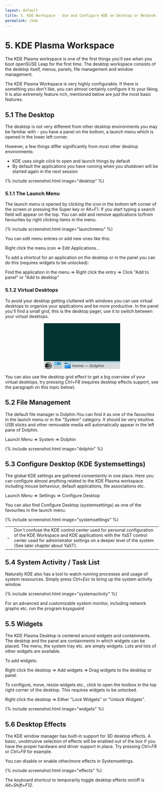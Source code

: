 ```yaml
---
layout: default
title: 5. KDE Workspace - Use and Configure KDE on Desktop or Netbook
permalink: /kde
---
```


# 5. KDE Plasma Workspace

The KDE Plasma workspace is one of the first things you'll see when you boot openSUSE Leap for the first time. The desktop workspace consists of the desktop itself, menus, panels, file management and window management.

The KDE Plasma Workspace is very highly configurable. If there is something you don't like, you can almost certainly configure it to your liking. It is also extremely feature rich, mentioned below are just the most basic features.

## 5.1 The Desktop

The desktop is not very different from other desktop environments you may be familiar with - you have a panel on the bottom, a launch menu which is opened in the lower left corner.

However, a few things differ significantly from most other desktop environments:

<ul>
<li>KDE uses <i>single click</i> to open and launch things by default</li>
<!--<li>The content of the <i>~/Desktop/</i> folder is not scattered all over the desktop itself, but is instead organized inside a widget called Folder View</li>-->
<li>By default the applications you have running when you shutdown will be started again in the next session</li>
</ul>

{% include screenshot.html image="desktop" %}

### 5.1.1 The Launch Menu

The launch menu is opened by clicking the icon in the bottom left corner of the screen or pressing the Super key or Alt+F1. If you start typing a search field will appear on the top. You can add and remove applications to/from favourites by right clicking items in the menu.

{% include screenshot.html image="launchmenu" %}

You can edit menu entries or add new ones like this:

<div class="path">Right click the menu icon =&gt; Edit Applications...</div>

To add a shortcut for an application on the desktop or in the panel you can do this (requires widgets to be unlocked):

<div class="path">Find the application in the menu => Right click the entry => Click "Add to panel" or "Add to desktop"</div>

### 5.1.2 Virtual Desktops

To avoid your desktop getting cluttered with windows you can use virtual desktops to organize your applications and be more productive. In the panel you'll find a small grid, this is the desktop pager, use it to switch between your virtual desktops.

<center><img src="images/screenshots/pager.png" alt="pager" class="pic" /></center>

You can also use the desktop grid effect to get a big overview of your virtual desktops, try pressing <i>Ctrl+F8</i> (requires desktop effects support, see the paragraph on this topic below).

## 5.2 File Management

The default file manager is Dolphin.You can find it as one of the favourites in the launch menu or in the "System" category. It should be very intuitive. USB sticks and other removable media will automatically appear in the left pane of Dolphin.

<div class="path">Launch Menu => System => Dolphin</div>

{% include screenshot.html image="dolphin" %}

## 5.3 Configure Desktop (KDE Systemsettings)

The global KDE settings are gathered conveniently in one place. Here you can configure almost anything related to the KDE Plasma workspace including mouse behaviour, default applications, file associations etc.

<div class="path">Launch Menu => Settings => Configure Desktop</div>

You can also find Configure Desktop (systemsettings) as one of the favourites in the launch menu.

{% include screenshot.html image="systemsettings" %}

<div class="tip">
<table>
<tbody>
<tr>
<td><img src="images/pics/tip.png" alt="tip" /></td>
<td>Don't confuse the KDE control center used for personal configuration of the KDE Workspace and KDE applications with the YaST control center used for administrator settings on a deeper level of the system (See later chapter about YaST).</td>
</tr>
</tbody>
</table>
</div>

## 5.4 System Activity / Task List

Naturally KDE also has a tool to watch running processes and usage of system ressources. Simply press <i>Ctrl+Esc</i> to bring up the system activity window.

{% include screenshot.html image="systemactivity" %}

For an advanced and customizable system monitor, including network graphs etc. run the program <i>ksysguard</i>

## 5.5 Widgets

The KDE Plasma Desktop is centered around widgets and containments. The desktop and the panel are containments in which widgets can be placed. The menu, the system tray etc. are simply widgets. Lots and lots of other widgets are available.

To add widgets:

<div class="path">Right click the desktop => Add widgets => Drag widgets to the desktop or panel</div>

To configure, move, resize widgets etc., click to open the toolbox in the top right corner of the desktop. This requires widgets to be unlocked.

<div class="path">Right click the desktop => Either "Lock Widgets" or "Unlock Widgets".</div>

{% include screenshot.html image="widgets" %}

## 5.6 Desktop Effects

The KDE window manager has built-in support for 3D desktop effects. A basic, unobtrusive selection of effects will be enabled out of the box if you have the proper hardware and driver support in place. Try pressing <i>Ctrl+F8</i> or <i>Ctrl+F9</i> for example.

You can disable or enable other/more effects in Systemsettings.

{% include screenshot.html image="effects" %}

The keyboard shortcut to temporarily toggle desktop effects on/off is <i>Alt+Shift+F12</i>.
